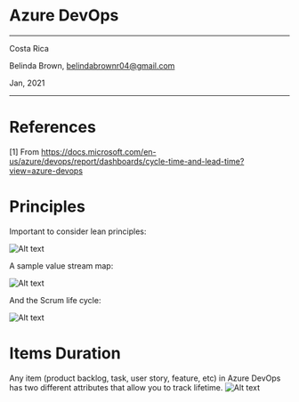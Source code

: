# Azure DevOps 
----------

Costa Rica

Belinda Brown, belindabrownr04@gmail.com

Jan, 2021

----------

# References 
[1] From https://docs.microsoft.com/en-us/azure/devops/report/dashboards/cycle-time-and-lead-time?view=azure-devops 


# Principles 
Important to consider lean principles:

![Alt text](https://github.com/brown9804/ML_DS_path/blob/main/_docs/img/AzureDevOps/%5Bimg%5D_AzureDevOps_lean_principles.png "Lean Principles ")

A sample value stream map:

![Alt text](https://github.com/brown9804/ML_DS_path/blob/main/_docs/img/AzureDevOps/%5Bimg%5D_AzureDevOps_sample_value_steam_map.png "A sample value stream map ")

And the Scrum life cycle:


![Alt text](https://github.com/brown9804/ML_DS_path/blob/main/_docs/img/AzureDevOps/%5Bimg%5D_DevOps_scrum_life_cycle.png "A sample value stream map ")


# Items Duration 
Any item (product backlog, task, user story, feature, etc) in Azure DevOps has two different attributes that allow you to track lifetime.
![Alt text](https://github.com/brown9804/ML_DS_path/blob/main/_docs/img/AzureDevOps/%5Bimg%5D_AzureDevOps%20-%20DurationCycle.png "Scrum life cycle ")

